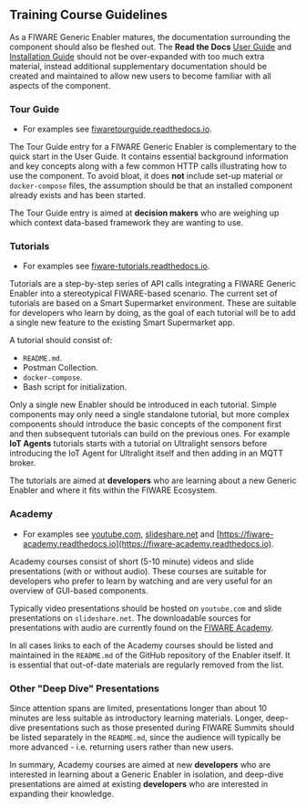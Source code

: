 ## Training Course Guidelines

As a FIWARE Generic Enabler matures, the documentation surrounding the component should also be fleshed out. The
**Read the Docs** [User Guide](development.md#developer-oriented-documentation-readthedocs) and
[Installation Guide](development.md#developer-oriented-documentation-readthedocs) should not be over-expanded with too
much extra material, instead additional supplementary documentation should be created and maintained to allow new users
to become familiar with all aspects of the component.

### Tour Guide

-   For examples see
    [fiwaretourguide.readthedocs.io](https://fiwaretourguide.readthedocs.io/en/latest/iot-agents/introduction/).

The Tour Guide entry for a FIWARE Generic Enabler is complementary to the quick start in the User Guide. It contains 
essential background information and key concepts along with a few common HTTP calls illustrating how to use the 
component. To avoid bloat, it does **not** include set-up material or `docker-compose` files, the assumption should be 
that an installed component already exists and has been started.

The Tour Guide entry is aimed at **decision makers** who are weighing up which context data-based framework they are
wanting to use.

### Tutorials

-   For examples see [fiware-tutorials.readthedocs.io](http://fiware-tutorials.readthedocs.io/en/latest).

Tutorials are a step-by-step series of API calls integrating a FIWARE Generic Enabler into a stereotypical FIWARE-based
scenario. The current set of tutorials are based on a Smart Supermarket environment. These are suitable for developers
who learn by doing, as the goal of each tutorial will be to add a single new feature to the existing Smart Supermarket
app.

A tutorial should consist of:

-   `README.md`.
-   Postman Collection.
-   `docker-compose`.
-   Bash script for initialization.

Only a single new Enabler should be introduced in each tutorial. Simple components may only need a single standalone
tutorial, but more complex components should introduce the basic concepts of the component first and then subsequent
tutorials can build on the previous ones. For example **IoT Agents** tutorials starts with a tutorial on Ultralight
sensors before introducing the IoT Agent for Ultralight itself and then adding in an MQTT broker.

The tutorials are aimed at **developers** who are learning about a new Generic Enabler and where it fits within the
FIWARE Ecosystem.

### Academy

-   For examples see [youtube.com](https://www.youtube.com/watch?v=dHyVTan6bUY),
    [slideshare.net](https://www.slideshare.net/FI-WARE/fiware-iotidasintroul20v2) and
    [https://fiware-academy.readthedocs.io](https://fiware-academy.readthedocs.io).

Academy courses consist of short (5-10 minute) videos and slide presentations (with or without audio). These courses are
suitable for developers who prefer to learn by watching and are very useful for an overview of GUI-based components.

Typically video presentations should be hosted on `youtube.com` and slide presentations on `slideshare.net`. The
downloadable sources for presentations with audio are currently found on the 
[FIWARE Academy](https://fiware-academy.readthedocs.io/en/latest/).

In all cases links to each of the Academy courses should be listed and maintained in the `README.md` of the GitHub
repository of the Enabler itself. It is essential that out-of-date materials are regularly removed from the list.

### Other "Deep Dive" Presentations

Since attention spans are limited, presentations longer than about 10 minutes are less suitable as introductory learning
materials. Longer, deep-dive presentations such as those presented during FIWARE Summits should be listed separately in
the `README.md`, since the audience will typically be more advanced - i.e. returning users rather than new users.

In summary, Academy courses are aimed at new **developers** who are interested in learning about a Generic Enabler in
isolation, and deep-dive presentations are aimed at existing **developers** who are interested in expanding their
knowledge.
